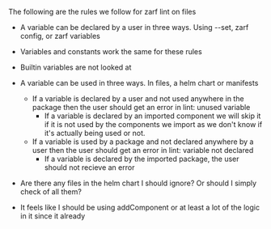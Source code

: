 The following are the rules we follow for zarf lint on files

- A variable can be declared by a user in three ways. Using --set, zarf config, or zarf variables
- Variables and constants work the same for these rules
- Builtin variables are not looked at
- A variable can be used in three ways. In files, a helm chart or manifests
  - If a variable is declared by a user and not used anywhere in the package then the user should get an error in lint:  unused variable
    - If a variable is declared by an imported component we will skip it if it is not used by the components we import as we don't know if it's actually being used or not.
  - If a variable is used by a package and not declared anywhere by a user then the user should get an error in lint: variable not declared
    - If a variable is declared by the imported package, the user should not recieve an error


- Are there any files in the helm chart I should ignore? Or should I simply check of all them?
- It feels like I should be using addComponent or at least a lot of the logic in it since it already

